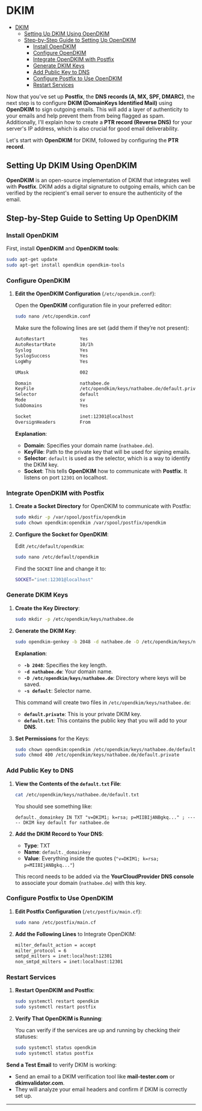 # DKIM
<!-- TOC -->
- [DKIM](#dkim)
  - [Setting Up DKIM Using OpenDKIM](#setting-up-dkim-using-opendkim)
  - [Step-by-Step Guide to Setting Up OpenDKIM](#stepbystep-guide-to-setting-up-opendkim)
    - [Install OpenDKIM](#install-opendkim)
    - [Configure OpenDKIM](#configure-opendkim)
    - [Integrate OpenDKIM with Postfix](#integrate-opendkim-with-postfix)
    - [Generate DKIM Keys](#generate-dkim-keys)
    - [Add Public Key to DNS](#add-public-key-to-dns)
    - [Configure Postfix to Use OpenDKIM](#configure-postfix-to-use-opendkim)
    - [Restart Services](#restart-services)
<!-- TOC END -->

Now that you've set up **Postfix**, the **DNS records (A, MX, SPF, DMARC)**, the next step is to configure **DKIM (DomainKeys Identified Mail)** using **OpenDKIM** to sign outgoing emails. This will add a layer of authenticity to your emails and help prevent them from being flagged as spam. Additionally, I'll explain how to create a **PTR record (Reverse DNS)** for your server's IP address, which is also crucial for good email deliverability.

Let's start with **OpenDKIM** for DKIM, followed by configuring the **PTR record**.

## Setting Up DKIM Using OpenDKIM

**OpenDKIM** is an open-source implementation of DKIM that integrates well with **Postfix**. DKIM adds a digital signature to outgoing emails, which can be verified by the recipient's email server to ensure the authenticity of the email.

## Step-by-Step Guide to Setting Up OpenDKIM

### Install OpenDKIM
First, install **OpenDKIM** and **OpenDKIM tools**:

```bash
sudo apt-get update
sudo apt-get install opendkim opendkim-tools
```

### Configure OpenDKIM

1. **Edit the OpenDKIM Configuration** (`/etc/opendkim.conf`):

   Open the **OpenDKIM** configuration file in your preferred editor:
   ```bash
   sudo nano /etc/opendkim.conf
   ```
   
   Make sure the following lines are set (add them if they’re not present):
   ```bash
   AutoRestart             Yes
   AutoRestartRate         10/1h
   Syslog                  Yes
   SyslogSuccess           Yes
   LogWhy                  Yes

   UMask                   002

   Domain                  nathabee.de
   KeyFile                 /etc/opendkim/keys/nathabee.de/default.private
   Selector                default
   Mode                    sv
   SubDomains              Yes

   Socket                  inet:12301@localhost
   OversignHeaders         From
   ```

   **Explanation**:
   - **Domain**: Specifies your domain name (`nathabee.de`).
   - **KeyFile**: Path to the private key that will be used for signing emails.
   - **Selector**: `default` is used as the selector, which is a way to identify the DKIM key.
   - **Socket**: This tells **OpenDKIM** how to communicate with **Postfix**. It listens on port `12301` on localhost.

### Integrate OpenDKIM with Postfix

1. **Create a Socket Directory** for OpenDKIM to communicate with Postfix:

   ```bash
   sudo mkdir -p /var/spool/postfix/opendkim
   sudo chown opendkim:opendkim /var/spool/postfix/opendkim
   ```

2. **Configure the Socket for OpenDKIM**:
   
   Edit `/etc/default/opendkim`:
   ```bash
   sudo nano /etc/default/opendkim
   ```

   Find the `SOCKET` line and change it to:

   ```bash
   SOCKET="inet:12301@localhost"
   ```

### Generate DKIM Keys

1. **Create the Key Directory**:

   ```bash
   sudo mkdir -p /etc/opendkim/keys/nathabee.de
   ```

2. **Generate the DKIM Key**:

   ```bash
   sudo opendkim-genkey -b 2048 -d nathabee.de -D /etc/opendkim/keys/nathabee.de -s default -v
   ```

   **Explanation**:
   - **`-b 2048`**: Specifies the key length.
   - **`-d nathabee.de`**: Your domain name.
   - **`-D /etc/opendkim/keys/nathabee.de`**: Directory where keys will be saved.
   - **`-s default`**: Selector name.

   This command will create two files in `/etc/opendkim/keys/nathabee.de`:
   - **`default.private`**: This is your private DKIM key.
   - **`default.txt`**: This contains the public key that you will add to your **DNS**.

3. **Set Permissions** for the Keys:

   ```bash
   sudo chown opendkim:opendkim /etc/opendkim/keys/nathabee.de/default.private
   sudo chmod 400 /etc/opendkim/keys/nathabee.de/default.private
   ```

### Add Public Key to DNS

1. **View the Contents of the `default.txt` File**:

   ```bash
   cat /etc/opendkim/keys/nathabee.de/default.txt
   ```

   You should see something like:
   ```
   default._domainkey IN TXT "v=DKIM1; k=rsa; p=MIIBIjANBgkq..." ; ----- DKIM key default for nathabee.de
   ```

2. **Add the DKIM Record to Your DNS**:

   - **Type**: TXT
   - **Name**: `default._domainkey`
   - **Value**: Everything inside the quotes (`"v=DKIM1; k=rsa; p=MIIBIjANBgkq..."`)

   This record needs to be added via the **YourCloudProvider DNS console** to associate your domain (`nathabee.de`) with this key.

### Configure Postfix to Use OpenDKIM

1. **Edit Postfix Configuration** (`/etc/postfix/main.cf`):

   ```bash
   sudo nano /etc/postfix/main.cf
   ```

2. **Add the Following Lines** to Integrate OpenDKIM:

   ```bash
   milter_default_action = accept
   milter_protocol = 6
   smtpd_milters = inet:localhost:12301
   non_smtpd_milters = inet:localhost:12301
   ```

### Restart Services

1. **Restart OpenDKIM and Postfix**:

   ```bash
   sudo systemctl restart opendkim
   sudo systemctl restart postfix
   ```

2. **Verify That OpenDKIM is Running**:

   You can verify if the services are up and running by checking their statuses:

   ```bash
   sudo systemctl status opendkim
   sudo systemctl status postfix
   ```


**Send a Test Email** to verify DKIM is working:
   - Send an email to a DKIM verification tool like **mail-tester.com** or **dkimvalidator.com**.
   - They will analyze your email headers and confirm if DKIM is correctly set up.


---